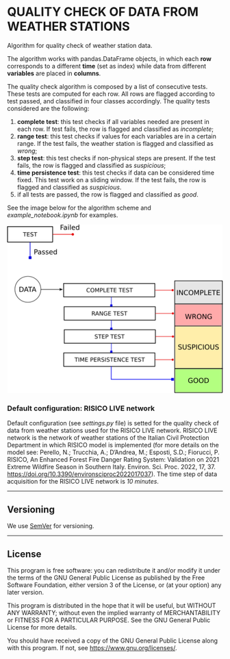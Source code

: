 # **QUALITY CHECK OF DATA FROM WEATHER STATIONS**
Algorithm for quality check of weather station data.

The algorithm works with pandas.DataFrame objects, in which each **row** corresponds to a different **time** (set as index) while data from different **variables** are placed in **columns**.

The quality check algorithm is composed by a list of consecutive tests. These tests are computed for each row. All rows are flagged according to test passed, and classified in four classes accordingly.
The quality tests considered are the following:
1. **complete test**: this test checks if all variables needed are present in each row. If test fails, the row is flagged and classified as *incomplete*;
2. **range test**: this test checks if values for each variables are in a certain range. If the test fails, the weather station is flagged and classified as *wrong*;
3. **step test**: this test checks if non-physical steps are present. If the test fails, the row is flagged and classified as *suspicious*;
4. **time persistence test**: this test checks if data can be considered time fixed. This test work on a sliding window. If the test fails, the row is flagged and classified as *suspicious*.
5. if all tests are passed, the row is flagged and classified as *good*.

See the image below for the algorithm scheme and *example_notebook.ipynb* for examples.

![Algorithm scheme](scheme.png)


### Default configuration: RISICO LIVE network
Default configuration (see *settings.py* file) is setted for the quality check of data from weather stations used for the RISICO LIVE network. RISICO LIVE network is the network of weather stations of the Italian Civil Protection Department in which RISICO model is implemented (for more details on the model see: Perello, N.; Trucchia, A.; D’Andrea, M.; Esposti, S.D.; Fiorucci, P. RISICO, An Enhanced Forest Fire Danger Rating System: Validation on 2021 Extreme Wildfire Season in Southern Italy. Environ. Sci. Proc. 2022, 17, 37. https://doi.org/10.3390/environsciproc2022017037). The time step of data acquisition for the RISICO LIVE network is *10 minutes*.

---
## **Versioning**
We use [SemVer](https://semver.org/) for versioning.

---
## **License**
This program is free software: you can redistribute it and/or modify it under the terms of the GNU General Public License as published by the Free Software Foundation, either version 3 of the License, or (at your option) any later version.

This program is distributed in the hope that it will be useful, but WITHOUT ANY WARRANTY; without even the implied warranty of MERCHANTABILITY or FITNESS FOR A PARTICULAR PURPOSE. See the GNU General Public License for more details.

You should have received a copy of the GNU General Public License along with this program. If not, see <https://www.gnu.org/licenses/>.
